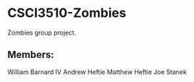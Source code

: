 # CSCI3510-Zombies
Zombies group project.

## Members:
William Barnard IV
Andrew Heftie
Matthew Heftie
Joe Stanek
